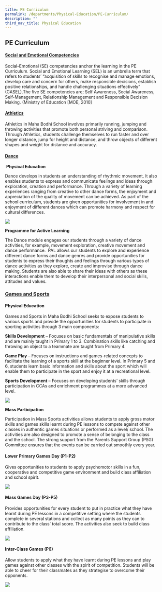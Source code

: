```yaml
---
title: PE Curriculum
permalink: /departments/Physical-Education/PE-Curriculum/
description: ""
third_nav_title: Physical Education
---
```

## PE Curriculum

#### <u>Social and Emotional Competencies</u>


Social-Emotional (SE) competencies anchor the learning in the PE Curriculum. Social and Emotional Learning (SEL) is an umbrella term that refers to students’ “acquisition of skills to recognise and manage emotions, develop care and concern for others, make responsible decisions, establish positive relationships, and handle challenging situations effectively” (CASEL).The five SE competencies are; Self Awareness, Social Awareness, Self-Management, Relationship Management and Responsible Decision Making. (Ministry of Education \[MOE, 2010\]

#### <u>Athletics</u>

Athletics in Maha Bodhi School involves primarily running, jumping and throwing activities that promote both personal striving and comparison. Through Athletics, students challenge themselves to run faster and over longer distance, jump for height and distance, and throw objects of different shapes and weight for distance and accuracy.

#### <u> Dance </u>


 **Physical Education**

Dance develops in students an understanding of rhythmic movement. It also enables students to express and communicate feelings and ideas through exploration, creation and performance. Through a variety of learning experiences ranging from creative to other dance forms, the enjoyment and appreciation of the quality of movement can be achieved. As part of the school curriculum, students are given opportunities for involvement in and enjoyment of different dances which can promote harmony and respect for cultural differences.

![](/images/dance.jpeg)

**Programme for Active Learning** 

The Dance module engages our students through a variety of dance activities, for example, movement exploration, creative movement and dance performance.  PAL allows our students to explore and experience different dance forms and dance genres and provide opportunities for students to express their thoughts and feelings through various types of dance activities as they explore, create and improvise through dance making. Students are also able to share their ideas with others as these interactions enable them to develop their interpersonal and social skills, attitudes and values.

### <u> Games and Sports</u>


#### Physical Education

Games and Sports in Maha Bodhi School seeks to expose students to various sports and provide the opportunities for students to participate in sporting activities through 3 main components:

**Skills Development** – Focuses on basic fundamentals of manipulative skills and are mainly taught in Primary 1 to 3. Combination skills like catching and throwing an object to a teammate are taught from Primary 4.

**Game Play** – Focuses on instructions and games-related concepts to facilitate the learning of a sports skill at the beginner level. In Primary 5 and 6, students learn basic information and skills about the sport which will enable them to participate in the sport and enjoy it at a recreational level.

**Sports Development** – Focuses on developing students’ skills through participation in CCAs and enrichment programmes at a more advanced level.

![](/images/cca.jpeg)

**Mass Participation**

Participation in Mass Sports activities allows students to apply gross motor skills and games skills learnt during PE lessons to compete against other classes in authentic games situations or performed as a level/ school. The activities are also designed to promote a sense of belonging to the class and the school. The strong support from the Parents Support Group (PSG) Committee ensures that the events can be carried out smoothly every year.

#### Lower Primary Games Day (P1-P2)

Gives opportunities to students to apply psychomotor skills in a fun, cooperative and competitive game environment and build class affiliation and school spirit.

![](/images/massgames.jpeg)

#### Mass Games Day (P3-P5)

Provides opportunities for every student to put in practice what they have learnt during PE lessons in a competitive setting where the students complete in several stations and collect as many points as they can to contribute to the class’ total score. The activities also seek to build class affiliation.

![](/images/massgames2.jpeg)

#### Inter-Class Games (P6)

Allow students to apply what they have learnt during PE lessons and play games against other classes with the spirit of competition. Students will be able to cheer for their classmates as they strategise to overcome their opponents.

![](/images/interclass.jpeg)



